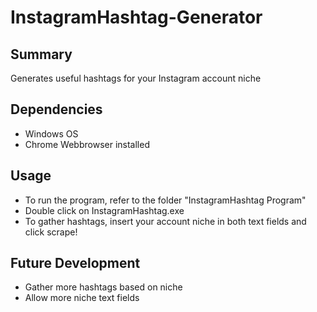# InstagramHashtag-Generator
## Summary
Generates useful hashtags for your Instagram account niche
## Dependencies
* Windows OS
* Chrome Webbrowser installed
## Usage
* To run the program, refer to the folder "InstagramHashtag Program"
* Double click on InstagramHashtag.exe
* To gather hashtags, insert your account niche in both text fields and click scrape!
## Future Development 
* Gather more hashtags based on niche
* Allow more niche text fields
